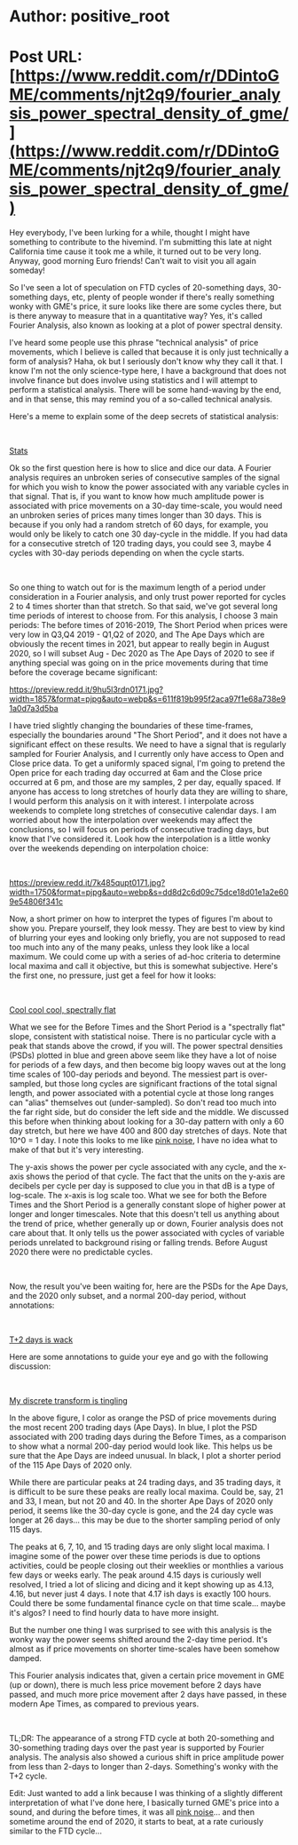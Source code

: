 # Author: positive_root
# Post URL: [https://www.reddit.com/r/DDintoGME/comments/njt2q9/fourier_analysis_power_spectral_density_of_gme/](https://www.reddit.com/r/DDintoGME/comments/njt2q9/fourier_analysis_power_spectral_density_of_gme/)


Hey everybody, I've been lurking for a while, thought I might have something to contribute to the hivemind. I'm submitting this late at night California time cause it took me a while, it turned out to be very long. Anyway, good morning Euro friends! Can't wait to visit you all again someday!

So I've seen a lot of speculation on FTD cycles of 20-something days, 30-something days, etc, plenty of people wonder if there's really something wonky with GME's price, it sure looks like there are some cycles there, but is there anyway to measure that in a quantitative way? Yes, it's called Fourier Analysis, also known as looking at a plot of power spectral density.

I've heard some people use this phrase "technical analysis" of price movements, which I believe is called that because it is only just technically a form of analysis? Haha, ok but I seriously don't know why they call it that. I know I'm not the only science-type here, I have a background that does not involve finance but does involve using statistics and I will attempt to perform a statistical analysis. There will be some hand-waving by the end, and in that sense, this may remind you of a so-called technical analysis.

Here's a meme to explain some of the deep secrets of statistical analysis:

&#x200B;

[Stats](https://preview.redd.it/ei0uzlf751171.jpg?width=590&format=pjpg&auto=webp&s=c4bf87786cf8a90809253558712ff5c39da29deb)

Ok so the first question here is how to slice and dice our data. A Fourier analysis requires an unbroken series of consecutive samples of the signal for which you wish to know the power associated with any variable cycles in that signal. That is, if you want to know how much amplitude power is associated with price movements on a 30-day time-scale, you would need an unbroken series of prices many times longer than 30 days. This is because if you only had a random stretch of 60 days, for example, you would only be likely to catch one 30 day-cycle in the middle. If you had data for a consecutive stretch of 120 trading days, you could see 3, maybe 4 cycles with 30-day periods depending on when the cycle starts.

&#x200B;

So one thing to watch out for is the maximum length of a period under consideration in a Fourier analysis, and only trust power reported for cycles 2 to 4 times shorter than that stretch. So that said, we've got several long time periods of interest to choose from. For this analysis, I choose 3 main periods: The before times of 2016-2019, The Short Period when prices were very low in Q3,Q4 2019 - Q1,Q2 of 2020, and The Ape Days which are obviously the recent times in 2021, but appear to really begin in August 2020, so I will subset Aug - Dec 2020 as The Ape Days of 2020 to see if anything special was going on in the price movements during that time before the coverage became significant:

https://preview.redd.it/9hu5l3rdn0171.jpg?width=1857&format=pjpg&auto=webp&s=611f819b995f2aca97f1e68a738e91a0d7a3d5ba

I have tried slightly changing the boundaries of these time-frames, especially the boundaries around "The Short Period", and it does not have a significant effect on these results. We need to have a signal that is regularly sampled for Fourier Analysis, and I currently only have access to Open and Close price data. To get a uniformly spaced signal, I'm going to pretend the Open price for each trading day occurred at 6am and the Close price occurred at 6 pm, and those are my samples, 2 per day, equally spaced. If anyone has access to long stretches of hourly data they are willing to share, I would perform this analysis on it with interest. I interpolate across weekends to complete long stretches of consecutive calendar days. I am worried about how the interpolation over weekends may affect the conclusions, so I will focus on periods of consecutive trading days, but know that I've considered it. Look how the interpolation is a little wonky over the weekends depending on interpolation choice:

&#x200B;

https://preview.redd.it/7k485qupt0171.jpg?width=1750&format=pjpg&auto=webp&s=dd8d2c6d09c75dce18d01e1a2e609e54806f341c

Now, a short primer on how to interpret the types of figures I'm about to show you. Prepare yourself, they look messy. They are best to view by kind of blurring your eyes and looking only briefly, you are not supposed to read too much into any of the many peaks, unless they look like a local maximum. We could come up with a series of ad-hoc criteria to determine local maxima and call it objective, but this is somewhat subjective. Here's the first one, no pressure, just get a feel for how it looks:

&#x200B;

[Cool cool cool, spectrally flat](https://preview.redd.it/wafp2qfyp0171.jpg?width=2813&format=pjpg&auto=webp&s=76863332efe1bf675d480de88d075e9d6efdbc42)

What we see for the Before Times and the Short Period is a "spectrally flat" slope, consistent with statistical noise. There is no particular cycle with a peak that stands above the crowd, if you will. The power spectral densities (PSDs) plotted in blue and green above seem like they have a lot of noise for periods of a few days, and then become big loopy waves out at the long time scales of 100-day periods and beyond. The messiest part is over-sampled, but those long cycles are significant fractions of the total signal length, and power associated with a potential cycle at those long ranges can "alias" themselves out (under-sampled). So don't read too much into the far right side, but do consider the left side and the middle. We discussed this before when thinking about looking for a 30-day pattern with only a 60 day stretch, but here we have 400 and 800 day stretches of days. Note that 10\^0 = 1 day. I note this looks to me like [pink noise](https://en.wikipedia.org/wiki/Pink_noise), I have no idea what to make of that but it's very interesting.

The y-axis shows the power per cycle associated with any cycle, and the x-axis shows the period of that cycle. The fact that the units on the y-axis are decibels per cycle per day is supposed to clue you in that dB is a type of log-scale. The x-axis is log scale too. What we see for both the Before Times and the Short Period is a generally constant slope of higher power at longer and longer timescales. Note that this doesn't tell us anything about the trend of price, whether generally up or down, Fourier analysis does not care about that. It only tells us the power associated with cycles of variable periods unrelated to background rising or falling trends. Before August 2020 there were no predictable cycles.

&#x200B;

Now, the result you've been waiting for, here are the PSDs for the Ape Days, and the 2020 only subset, and a normal 200-day period, without annotations:

&#x200B;

[T+2 days is wack](https://preview.redd.it/3co2m0imu0171.jpg?width=2813&format=pjpg&auto=webp&s=76a3239f8fdc0e6c1073738b7767eb4048ce9718)

Here are some annotations to guide your eye and go with the following discussion:

&#x200B;

[My discrete transform is tingling](https://preview.redd.it/qe0ju7j0v0171.jpg?width=1623&format=pjpg&auto=webp&s=8055e15d7e92ec611a931326ff5a46d7339dc872)

In the above figure, I color as orange the PSD of price movements during the most recent 200 trading days (Ape Days). In blue, I plot the PSD associated with 200 trading days during the Before Times, as a comparison to show what a normal 200-day period would look like. This helps us be sure that the Ape Days are indeed unusual. In black, I plot a shorter period of the 115 Ape Days of 2020 only.

While there are particular peaks at 24 trading days, and 35 trading days, it is difficult to be sure these peaks are really local maxima. Could be, say, 21 and 33, I mean, but not 20 and 40. In the shorter Ape Days of 2020 only period, it seems like the 30-day cycle is gone, and the 24 day cycle was longer at 26 days... this may be due to the shorter sampling period of only 115 days.

The peaks at 6, 7, 10, and 15 trading days are only slight local maxima. I imagine some of the power over these time periods is due to options activities, could be people closing out their weeklies or monthlies a various few days or weeks early. The peak around 4.15 days is curiously well resolved, I tried a lot of slicing and dicing and it kept showing up as 4.13, 4.16, but never just 4 days. I note that 4.17 ish days is exactly 100 hours. Could there be some fundamental finance cycle on that time scale... maybe it's algos? I need to find hourly data to have more insight.

But the number one thing I was surprised to see with this analysis is the wonky way the power seems shifted around the 2-day time period. It's almost as if price movements on shorter time-scales have been somehow damped.

This Fourier analysis indicates that, given a certain price movement in GME (up or down), there is much less price movement before 2 days have passed, and much more price movement after 2 days have passed, in these modern Ape Times, as compared to previous years.

&#x200B;

TL;DR: The appearance of a strong FTD cycle at both 20-something and 30-something trading days over the past year is supported by Fourier analysis. The analysis also showed a curious shift in price amplitude power from less than 2-days to longer than 2-days. Something's wonky with the T+2 cycle.

Edit: Just wanted to add a link because I was thinking of a slightly different interpretation of what I've done here, I basically turned GME's price into a sound, and during the before times, it was all [pink noise](https://en.wikipedia.org/wiki/Pink_noise)... and then sometime around the end of 2020, it starts to beat, at a rate curiously similar to the FTD cycle...